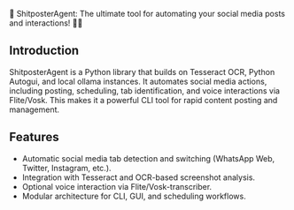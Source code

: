 🚀 ShitposterAgent: The ultimate tool for automating your social media posts and interactions! 🤖✨

## Introduction
ShitposterAgent is a Python library that builds on Tesseract OCR, Python Autogui, and local ollama instances. It automates social media actions, including posting, scheduling, tab identification, and voice interactions via Flite/Vosk. This makes it a powerful CLI tool for rapid content posting and management.

## Features
- Automatic social media tab detection and switching (WhatsApp Web, Twitter, Instagram, etc.).
- Integration with Tesseract and OCR-based screenshot analysis.
- Optional voice interaction via Flite/Vosk-transcriber.
- Modular architecture for CLI, GUI, and scheduling workflows.
